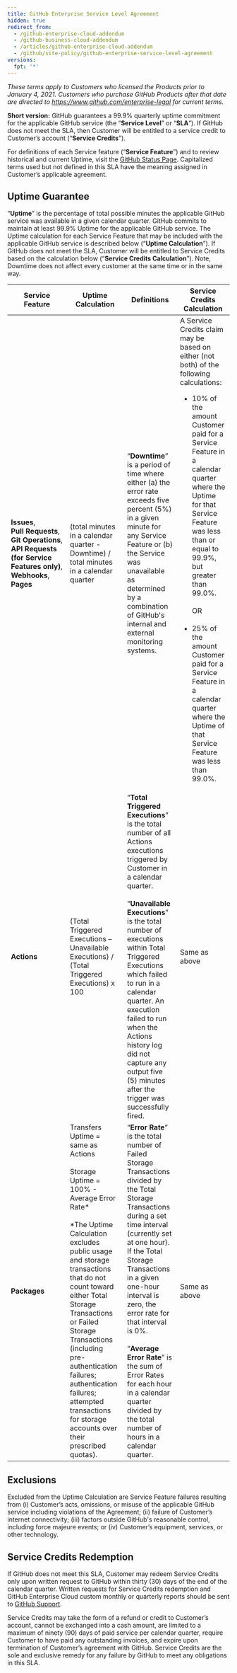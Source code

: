 ```yaml
---
title: GitHub Enterprise Service Level Agreement
hidden: true
redirect_from:
  - /github-enterprise-cloud-addendum
  - /github-business-cloud-addendum
  - /articles/github-enterprise-cloud-addendum
  - /github/site-policy/github-enterprise-service-level-agreement
versions:
  fpt: '*'
---
```


_These terms apply to Customers who licensed the Products prior to January 4, 2021. Customers who purchase GitHub Products after that date are directed to https://www.github.com/enterprise-legal for current terms._

**Short version:** GitHub guarantees a 99.9% quarterly uptime commitment for the applicable GitHub service (the “**Service Level**” or “**SLA**”). If GitHub does not meet the SLA, then Customer will be entitled to a service credit to Customer’s account (“**Service Credits**”).

For definitions of each Service feature (“**Service Feature**”) and to review historical and current Uptime, visit the [GitHub Status Page](https://www.githubstatus.com/). Capitalized terms used but not defined in this SLA have the meaning assigned in Customer’s applicable agreement.

## Uptime Guarantee

“**Uptime**” is the percentage of total possible minutes the applicable GitHub service was available in a given calendar quarter. GitHub commits to maintain at least 99.9% Uptime for the applicable GitHub service. The Uptime calculation for each Service Feature that may be included with the applicable GitHub service is described below (“**Uptime Calculation**”). If GitHub does not meet the SLA, Customer will be entitled to Service Credits based on the calculation below (“**Service Credits Calculation**”). Note, Downtime does not affect every customer at the same time or in the same way.

| **Service Feature** | **Uptime Calculation** | **Definitions** | **Service Credits Calculation** |
|---|---|---|---|
| **Issues**,<br>**Pull&nbsp;Requests**,<br>**Git&nbsp;Operations**,<br>**API&nbsp;Requests (for Service Features only)**,<br>**Webhooks**,<br>**Pages** | (total minutes in a calendar quarter - Downtime) / total minutes in a calendar quarter | “**Downtime**” is a period of time where either (a) the error rate exceeds five percent (5%) in a given minute for any Service Feature or (b) the Service was unavailable as determined by a combination of GitHub's internal and external monitoring systems. | A Service Credits claim may be based on either (not both) of the following calculations: <ul><li>10% of the amount Customer paid for a Service Feature in a calendar quarter where the Uptime for that Service Feature was less than or equal to 99.9%, but greater than 99.0%. <BR><BR>OR <BR><BR></li><li>25% of the amount Customer paid for a Service Feature in a calendar quarter where the Uptime of that Service Feature was less than 99.0%.</li></ul> | |
| **Actions** | (Total Triggered Executions – Unavailable Executions) / (Total Triggered Executions) x 100 | “**Total Triggered Executions**” is the total number of all Actions executions triggered by Customer in a calendar quarter. <br><br> “**Unavailable Executions**” is the total number of executions within Total Triggered Executions which failed to run in a calendar quarter.  An execution failed to run when the Actions history log did not capture any output five (5) minutes after the trigger was successfully fired. | Same as above |
| **Packages** | Transfers Uptime = same as Actions <br> <br> Storage Uptime = 100% - Average Error Rate* <br> <br> *The Uptime Calculation excludes public usage and storage transactions that do not count toward either Total Storage Transactions or Failed Storage Transactions (including pre-authentication failures; authentication failures; attempted transactions for storage accounts over their prescribed quotas). | “**Error Rate**” is the total number of Failed Storage Transactions divided by the Total Storage Transactions during a set time interval (currently set at one hour). If the Total Storage Transactions in a given one-hour interval is zero, the error rate for that interval is 0%. <br><br> “**Average Error Rate**” is the sum of Error Rates for each hour in a calendar quarter divided by the total number of hours in a calendar quarter. | Same as above |

## Exclusions
Excluded from the Uptime Calculation are Service Feature failures resulting from (i) Customer’s acts, omissions, or misuse of the applicable GitHub service including violations of the Agreement; (ii) failure of Customer’s internet connectivity; (iii) factors outside GitHub's reasonable control, including force majeure events; or (iv) Customer’s equipment, services, or other technology.

## Service Credits Redemption
If GitHub does not meet this SLA, Customer may redeem Service Credits only upon written request to GitHub within thirty (30) days of the end of the calendar quarter. Written requests for Service Credits redemption and GitHub Enterprise Cloud custom monthly or quarterly reports should be sent to [GitHub Support](https://support.github.com/contact?tags=docs-policy).

Service Credits may take the form of a refund or credit to Customer’s account, cannot be exchanged into a cash amount, are limited to a maximum of ninety (90) days of paid service per calendar quarter, require Customer to have paid any outstanding invoices, and expire upon termination of Customer’s agreement with GitHub. Service Credits are the sole and exclusive remedy for any failure by GitHub to meet any obligations in this SLA.
